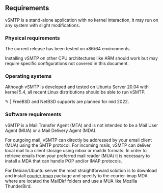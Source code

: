 ## Requirements

vSMTP is a stand-alone application with no kernel interaction, it may run on any system with slight modifications.

### Physical requirements

The current release has been tested on x86/64 environments.

Installing vSMTP on other CPU architectures like ARM should work but may require specific configurations not covered in this document.

### Operating systems

Although vSMTP is developed and tested on Ubuntu Server 20.04 with kernel 5.4, all recent Linux distributions should be able to run vSMTP.

&#9998; | FreeBSD and NetBSD supports are planned for mid 2022.

### Software requirements

vSMTP is a Mail Transfer Agent (MTA) and is not intended to be a Mail User Agent (MUA) or a Mail Delivery Agent (MDA).

For outgoing mail, vSMTP can directly be addressed by your email client (MUA) using the SMTP protocol. For incoming mails, vSMTP can deliver local mail to a client storage using mbox or maildir formats. In order to retrieve emails from your preferred mail reader (MUA) it is necessary to install a MDA that can handle POP and/or IMAP protocols.

For Debian/Ubuntu server the most straightforward solution is to download and install [courier-imap] package and specify to the courier-imap MDA where are located the MailDir/ folders and use a MUA like Mozilla ThunderBird.

[courier-imap]: https://packages.debian.org/search?keywords=courier-imap